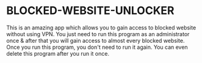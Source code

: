 # BLOCKED-WEBSITE-UNLOCKER
This is an amazing app which allows you to gain access to blocked website without using VPN. You just need to run this program as an administrator once &amp; after that you will gain access to almost every blocked website. Once you run this program, you don't need to run it again. You can even delete this program after you run it once.
